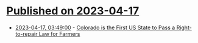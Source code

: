 # [Published on 2023-04-17](index.md)

* [2023-04-17, 03:49:00](https://soylentnews.org/article.pl?sid=23/04/15/1920236&from=rss) - [Colorado is the First US State to Pass a Right-to-repair Law for Farmers](https://soylentnews.org/article.pl?sid=23/04/15/1920236&from=rss)
